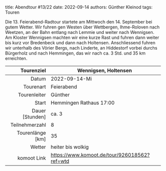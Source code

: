 title: Abendtour #13/22 
date: 2022-09-14 
authors: Günther Kleinod 
tags: Touren  

Die 13. Feierabend-Radtour startete am Mittwoch den 14. September bei gutem Wetter. Wir fuhren gen Westen über Wettbergen, Ihme-Roloven nach Weetzen, an der Bahn entlang nach Lemmie und weiter nach Wennigsen. Am Kloster Wennigsen machten wir eine kurze Rast und fuhren dann weiter bis kurz vor Bredenbeck und dann nach Holtensen. Anschliessend fuhren wir unterhalb des Vörier Bergs, nach Linderte, an Hiddestorf vorbei durchs Bürgerholz und nach Hemmingen, das wir nach ca. 3 Std. und 35 km erreichten.

Tourenziel       | Wennigsen, Holtensen
---------------: | ----------------------- 
Datum            | 2022-09-14-Mi
Tourenart        | Feierabend
Tourenleiter     | Günther
Start            | Hemmingen Rathaus 17:00
Dauer [Stunden]  | ca. 3
Teilnehmerzahl   | 8
Tourenlänge [km] | 35
Wetter           | heiter bis wolkig
komoot Link      | <https://www.komoot.de/tour/926018562?ref=wtd>
